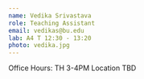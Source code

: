 ```yaml
---
name: Vedika Srivastava
role: Teaching Assistant
email: vedikas@bu.edu
lab: A4 T 12:30 - 13:20 
photo: vedika.jpg
---
```


Office Hours: TH 3-4PM Location TBD
